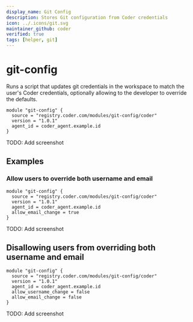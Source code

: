 ```yaml
---
display_name: Git Config
description: Stores Git configuration from Coder credentials
icon: ../.icons/git.svg
maintainer_github: coder
verified: true
tags: [helper, git]
---
```


# git-config

Runs a script that updates git credentials in the workspace to match the user's Coder credentials, optionally allowing to the developer to override the defaults.

```hcl
module "git-config" {
  source = "registry.coder.com/modules/git-config/coder"
  version = "1.0.1"
  agent_id = coder_agent.example.id
}
```

TODO: Add screenshot

## Examples

### Allow users to override both username and email

```hcl
module "git-config" {
  source = "registry.coder.com/modules/git-config/coder"
  version = "1.0.1"
  agent_id = coder_agent.example.id
  allow_email_change = true
}
```

TODO: Add screenshot

## Disallowing users from overriding both username and email

```hcl
module "git-config" {
  source = "registry.coder.com/modules/git-config/coder"
  version = "1.0.1"
  agent_id = coder_agent.example.id
  allow_username_change = false
  allow_email_change = false
}
```

TODO: Add screenshot
